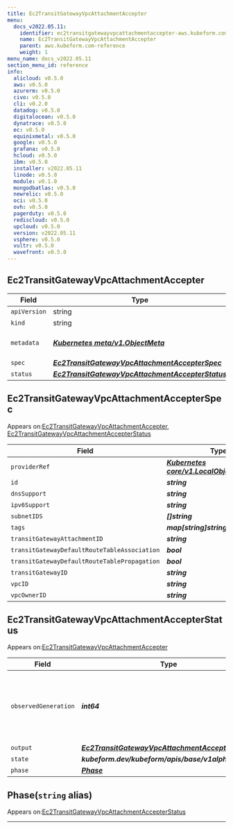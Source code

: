 ```yaml
---
title: Ec2TransitGatewayVpcAttachmentAccepter
menu:
  docs_v2022.05.11:
    identifier: ec2transitgatewayvpcattachmentaccepter-aws.kubeform.com
    name: Ec2TransitGatewayVpcAttachmentAccepter
    parent: aws.kubeform.com-reference
    weight: 1
menu_name: docs_v2022.05.11
section_menu_id: reference
info:
  alicloud: v0.5.0
  aws: v0.5.0
  azurerm: v0.5.0
  civo: v0.5.0
  cli: v0.2.0
  datadog: v0.5.0
  digitalocean: v0.5.0
  dynatrace: v0.5.0
  ec: v0.5.0
  equinixmetal: v0.5.0
  google: v0.5.0
  grafana: v0.5.0
  hcloud: v0.5.0
  ibm: v0.5.0
  installer: v2022.05.11
  linode: v0.5.0
  module: v0.1.0
  mongodbatlas: v0.5.0
  newrelic: v0.5.0
  oci: v0.5.0
  ovh: v0.5.0
  pagerduty: v0.5.0
  rediscloud: v0.5.0
  upcloud: v0.5.0
  version: v2022.05.11
  vsphere: v0.5.0
  vultr: v0.5.0
  wavefront: v0.5.0
---
```


## Ec2TransitGatewayVpcAttachmentAccepter
| Field | Type | Description |
| ------ | ----- | ----------- |
| `apiVersion` | string | `aws.kubeform.com/v1alpha1` |
|    `kind` | string | `Ec2TransitGatewayVpcAttachmentAccepter` |
| `metadata` | ***[Kubernetes meta/v1.ObjectMeta](https://v1-22.docs.kubernetes.io/docs/reference/generated/kubernetes-api/v1.22/#objectmeta-v1-meta)***|Refer to the Kubernetes API documentation for the fields of the `metadata` field.|
| `spec` | ***[Ec2TransitGatewayVpcAttachmentAccepterSpec](#ec2transitgatewayvpcattachmentaccepterspec)***||
| `status` | ***[Ec2TransitGatewayVpcAttachmentAccepterStatus](#ec2transitgatewayvpcattachmentaccepterstatus)***||
## Ec2TransitGatewayVpcAttachmentAccepterSpec

Appears on:[Ec2TransitGatewayVpcAttachmentAccepter](#ec2transitgatewayvpcattachmentaccepter), [Ec2TransitGatewayVpcAttachmentAccepterStatus](#ec2transitgatewayvpcattachmentaccepterstatus)

| Field | Type | Description |
| ------ | ----- | ----------- |
| `providerRef` | ***[Kubernetes core/v1.LocalObjectReference](https://v1-22.docs.kubernetes.io/docs/reference/generated/kubernetes-api/v1.22/#localobjectreference-v1-core)***||
| `id` | ***string***||
| `dnsSupport` | ***string***| ***(Optional)*** |
| `ipv6Support` | ***string***| ***(Optional)*** |
| `subnetIDS` | ***[]string***| ***(Optional)*** |
| `tags` | ***map[string]string***| ***(Optional)*** |
| `transitGatewayAttachmentID` | ***string***||
| `transitGatewayDefaultRouteTableAssociation` | ***bool***| ***(Optional)*** |
| `transitGatewayDefaultRouteTablePropagation` | ***bool***| ***(Optional)*** |
| `transitGatewayID` | ***string***| ***(Optional)*** |
| `vpcID` | ***string***| ***(Optional)*** |
| `vpcOwnerID` | ***string***| ***(Optional)*** |
## Ec2TransitGatewayVpcAttachmentAccepterStatus

Appears on:[Ec2TransitGatewayVpcAttachmentAccepter](#ec2transitgatewayvpcattachmentaccepter)

| Field | Type | Description |
| ------ | ----- | ----------- |
| `observedGeneration` | ***int64***| ***(Optional)*** Resource generation, which is updated on mutation by the API Server.|
| `output` | ***[Ec2TransitGatewayVpcAttachmentAccepterSpec](#ec2transitgatewayvpcattachmentaccepterspec)***| ***(Optional)*** |
| `state` | ***kubeform.dev/kubeform/apis/base/v1alpha1.State***| ***(Optional)*** |
| `phase` | ***[Phase](#phase)***| ***(Optional)*** |
## Phase(`string` alias)

Appears on:[Ec2TransitGatewayVpcAttachmentAccepterStatus](#ec2transitgatewayvpcattachmentaccepterstatus)

---
